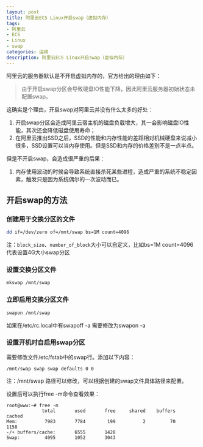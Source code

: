 ```yaml
---
layout: post
title: 阿里云ECS Linux开启swap（虚拟内存）
tags:
- 阿里云
- ECS
- Linux
- swap
categories: 运维
description: 阿里云ECS Linux开启swap（虚拟内存）
---
```


阿里云的服务器默认是不开启虚拟内存的，官方给出的理由如下：

> 由于开启swap分区会导致硬盘IO性能下降，因此阿里云服务器初始状态未配置swap。

这确实是个理由，开启swap对阿里云并没有什么太多的好处：

1. 开启swap分区会造成阿里云宿主机的磁盘负载增大，其一会影响磁盘IO性能，其次还会降低磁盘使用寿命；
2. 在阿里云推出SSD之后，SSD的性能和内存性能的差距相对机械硬盘来说减小很多，SSD设置可以当内存使用。但是SSD和内存的价格差别不是一点半点。

但是不开启swap，会造成很严重的后果：

1. 内存使用波动的时候会导致系统直接杀死某些进程，造成严重的系统不稳定因素，触发只是因为系统偶尔的一次波动而已。

## 开启swap的方法

### 创建用于交换分区的文件
```bash
dd if=/dev/zero of=/mnt/swap bs=1M count=4096
```
注：`block_size`、`number_of_block`大小可以自定义，比如bs=1M count=4096代表设置4G大小swap分区

### 设置交换分区文件

```bash
mkswap /mnt/swap
```

### 立即启用交换分区文件

```bash
swapon /mnt/swap
```
如果在/etc/rc.local中有swapoff -a 需要修改为swapon -a

### 设置开机时自启用swap分区

需要修改文件/etc/fstab中的swap行。添加以下内容：

```
/mnt/swap swap swap defaults 0 0
```
注：/mnt/swap 路径可以修改，可以根据创建的swap文件具体路径来配置。

设置后可以执行free -m命令查看效果：
```
root@www:~# free -m
             total       used       free     shared    buffers     cached
Mem:          7983       7784        199          2         70       1158
-/+ buffers/cache:       6555       1428
Swap:         4095       1052       3043
```
